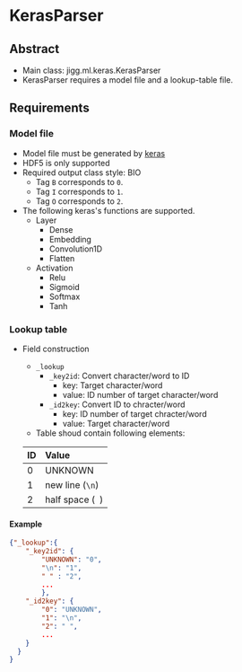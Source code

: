 # KerasParser

## Abstract
- Main class: jigg.ml.keras.KerasParser
- KerasParser requires a model file and a lookup-table file.

## Requirements
### Model file
- Model file must be generated by [keras](https://keras.io)
- HDF5 is only supported
- Required output class style: BIO
  - Tag `B` corresponds to `0`.
  - Tag `I` corresponds to `1`.
  - Tag `O` corresponds to `2`.
- The following keras's functions are supported.
  - Layer
    - Dense
    - Embedding
    - Convolution1D
    - Flatten
  - Activation
    - Relu
    - Sigmoid
    - Softmax
    - Tanh

### Lookup table
- Field construction
  - `_lookup`
    - `_key2id`: Convert character/word to ID
      - key: Target character/word
      - value: ID number of target character/word
    - `_id2key`: Convert ID to chracter/word
      - key: ID number of target chracter/word
      - value: Target character/word
  - Table shoud contain following elements:

  | ID | Value |
  |:---|:------|
  |0   | UNKNOWN |
  |1   | new line (`\n`) |
  |2   | half space (` `) |

#### Example
```json
{"_lookup":{
    "_key2id": {
        "UNKNOWN": "0",
        "\n": "1",
        " " : "2",
        ...
        },
    "_id2key": {
        "0": "UNKNOWN",
        "1": "\n",
        "2": " ",
        ...
    }
  }
}
```
